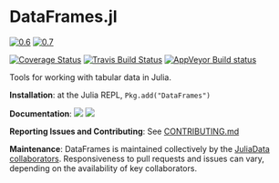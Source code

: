 DataFrames.jl
=============

[![0.6](http://pkg.julialang.org/badges/DataFrames_0.6.svg)](http://pkg.julialang.org/?pkg=DataFrames)
[![0.7](http://pkg.julialang.org/badges/DataFrames_0.7.svg)](http://pkg.julialang.org/?pkg=DataFrames)

[![Coverage Status](https://coveralls.io/repos/JuliaStats/DataFrames.jl/badge.svg?branch=master&service=github)](https://coveralls.io/github/JuliaStats/DataFrames.jl?branch=master)
[![Travis Build Status](https://travis-ci.org/JuliaStats/DataFrames.jl.svg?branch=master)](https://travis-ci.org/JuliaStats/DataFrames.jl)
[![AppVeyor Build status](https://ci.appveyor.com/api/projects/status/85h1i9lll64jpg3y/branch/master?svg=true)](https://ci.appveyor.com/project/nalimilan/dataframes-jl/branch/master)

Tools for working with tabular data in Julia.

**Installation**: at the Julia REPL, `Pkg.add("DataFrames")`

**Documentation**: [![][docs-stable-img]][docs-stable-url] [![][docs-latest-img]][docs-latest-url]

**Reporting Issues and Contributing**: See [CONTRIBUTING.md](CONTRIBUTING.md)

**Maintenance**: DataFrames is maintained collectively by the [JuliaData collaborators](https://github.com/orgs/JuliaData/people).
Responsiveness to pull requests and issues can vary, depending on the availability of key collaborators.

[docs-latest-img]: https://img.shields.io/badge/docs-latest-blue.svg
[docs-latest-url]: http://JuliaData.github.io/DataFrames.jl/latest/

[docs-stable-img]: https://img.shields.io/badge/docs-stable-blue.svg
[docs-stable-url]: http://JuliaData.github.io/DataFrames.jl/stable/
